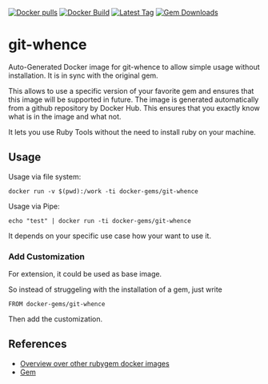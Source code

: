 [![Docker pulls](https://img.shields.io/docker/pulls/rubygem/git-whence.svg)](https://hub.docker.com/r/rubygem/git-whence/)
[![Docker Build](https://img.shields.io/docker/automated/rubygem/git-whence.svg)](https://hub.docker.com/r/rubygem/git-whence/)
[![Latest Tag](https://img.shields.io/github/tag/docker-rubygem/git-whence.svg)](https://hub.docker.com/r/rubygem/git-whence/)
[![Gem Downloads](https://img.shields.io/gem/dt/git-whence.svg)](https://rubygems.org/gems/git-whence/)
# git-whence

Auto-Generated Docker image for git-whence to allow simple usage without installation.
It is in sync with the original gem.

This allows to use a specific version of your favorite gem and ensures that this image will be supported in future.
The image is generated automatically from a github repository by Docker Hub.
This ensures that you exactly know what is in the image and what not.

It lets you use Ruby Tools without the need to install ruby on your machine.

## Usage

Usage via file system:

`docker run -v $(pwd):/work -ti docker-gems/git-whence`

Usage via Pipe:

`echo "test" | docker run -ti docker-gems/git-whence`

It depends on your specific use case how your want to use it.

### Add Customization

For extension, it could be used as base image.

So instead of struggeling with the installation of a gem, just write

`FROM docker-gems/git-whence`

Then add the customization.

## References

 - [Overview over other rubygem docker images](https://github.com/thinkbot/docker-rubygem)
 - [Gem](https://rubygems.org/gems/git-whence/)
